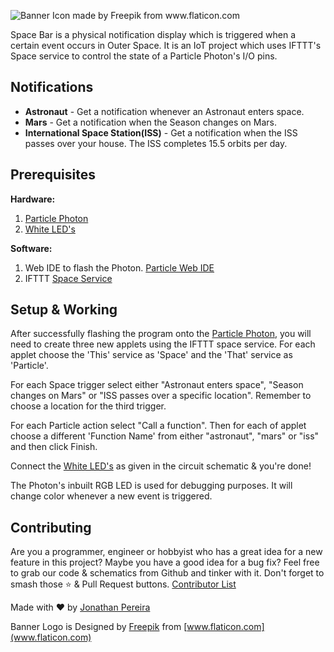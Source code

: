 ![Banner Icon made by Freepik from www.flaticon.com ](https://github.com/jonathanrjpereira/Space-Bar/blob/master/img/Banner.svg)

Space Bar is a physical notification display which is triggered when a certain event occurs in Outer Space. It is an IoT project which uses IFTTT's Space service to control the state of a Particle Photon's I/O pins.

## Notifications

 -  **Astronaut** - Get a notification whenever an Astronaut enters space.
 -  **Mars** - Get a notification when the Season changes on Mars.
 -  **International Space Station(ISS)** - Get a notification when the ISS passes over your house. The ISS completes 15.5 orbits per day.

## Prerequisites
**Hardware:**
1. [Particle Photon](https://amzn.to/2C3PWPp)
2. [White LED's](https://amzn.to/2R7nhn6)

**Software:**
1. Web IDE to flash the Photon. [Particle Web IDE](https://build.particle.io/)
2. IFTTT [Space Service](https://ifttt.com/space)

## Setup & Working
After successfully flashing the program onto the [Particle Photon](https://amzn.to/2C3PWPp), you will need to create three new applets using the IFTTT space service. For each applet choose the 'This' service as 'Space' and the 'That' service as 'Particle'.

For each Space trigger select either "Astronaut enters space", "Season changes on Mars" or "ISS passes over a specific location". Remember to choose a location for the third trigger.

For each Particle action select "Call a function". Then for each of applet choose a different 'Function Name' from either "astronaut", "mars" or "iss" and then click Finish.

Connect the [White LED's](https://amzn.to/2R7nhn6) as given in the circuit schematic & you're done!

The Photon's inbuilt RGB LED is used for debugging purposes. It will change color whenever a new event is triggered.

## Contributing

Are you a programmer, engineer or hobbyist who has a great idea for a new feature in this project? Maybe you have a good idea for a bug fix? Feel free to grab our code & schematics from Github and tinker with it. Don't forget to smash those ⭐️ & Pull Request buttons. [Contributor List](https://github.com/jonathanrjpereira/Space-Bar/graphs/contributors)

Made with ❤️ by [Jonathan Pereira](https://github.com/jonathanrjpereira)

Banner Logo is Designed by [Freepik](https://www.freepik.com/) from [www.flaticon.com](www.flaticon.com)
